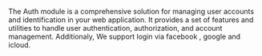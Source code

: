 The Auth module is a comprehensive solution for managing user accounts and identification in your web application.
It provides a set of features and utilities to handle user authentication, authorization, and account management.
Additionaly, We support login via facebook , google and icloud.
